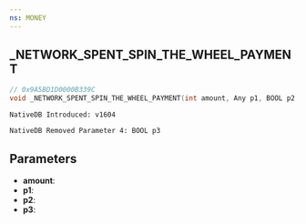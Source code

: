 ```yaml
---
ns: MONEY
---
```

## _NETWORK_SPENT_SPIN_THE_WHEEL_PAYMENT

```c
// 0x9A5BD1D0000B339C
void _NETWORK_SPENT_SPIN_THE_WHEEL_PAYMENT(int amount, Any p1, BOOL p2, BOOL p3);
```

```
NativeDB Introduced: v1604

NativeDB Removed Parameter 4: BOOL p3
```

## Parameters
* **amount**:
* **p1**:
* **p2**:
* **p3**:
